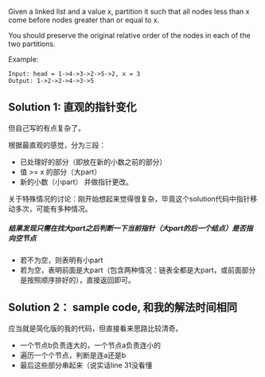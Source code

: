 Given a linked list and a value x, partition it such that all nodes less than x come before nodes greater than or equal to x.

You should preserve the original relative order of the nodes in each of the two partitions.

Example:

	Input: head = 1->4->3->2->5->2, x = 3
	Output: 1->2->2->4->3->5

## Solution 1: 直观的指针变化

但自己写的有点复杂了。

根据最直观的感觉，分为三段：
+ 已处理好的部分（即放在新的小数之前的部分）
+ 值 >= x 的部分（大part）
+ 新的小数（小part）
并做指针更改。

关于特殊情况的讨论：刚开始想起来觉得很复杂，毕竟这个solution代码中指针移动多次，可能有多种情况。
##### 结果发现只需在找大part之后判断一下当前指针（大part的后一个结点）是否指向空节点
+ 若不为空，则表明有小part
+ 若为空，表明前面是大part（包含两种情况：链表全都是大part，或前面部分是按照顺序排好的），直接返回即可。

## Solution 2： sample code, 和我的解法时间相同

应当就是简化版的我的代码，但直接看来思路比较清奇。
+ 一个节点b负责连大的，一个节点a负责连小的
+ 遍历一个个节点，判断是连a还是b
+ 最后这些部分串起来（说实话line 31没看懂